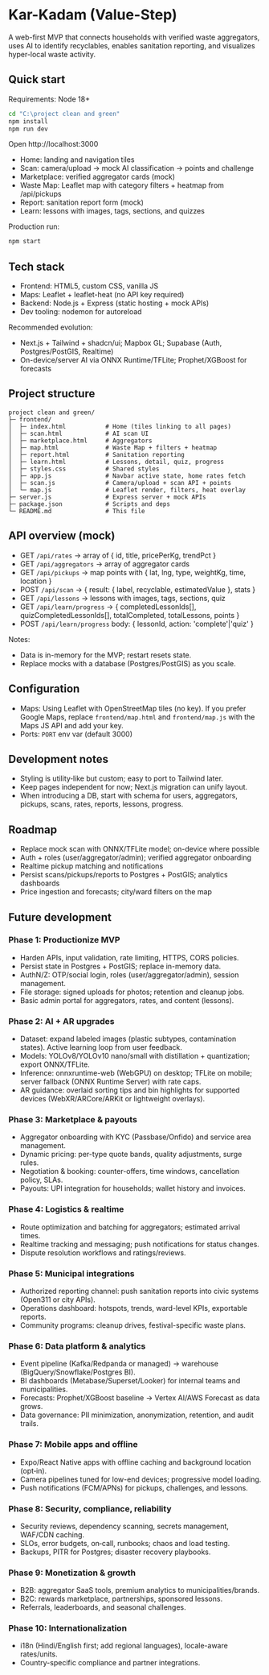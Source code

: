 # Kar-Kadam (Value-Step)

A web-first MVP that connects households with verified waste aggregators, uses AI to identify recyclables, enables sanitation reporting, and visualizes hyper-local waste activity.

## Quick start

Requirements: Node 18+

```bash
cd "C:\project clean and green"
npm install
npm run dev
```

Open http://localhost:3000

- Home: landing and navigation tiles
- Scan: camera/upload → mock AI classification → points and challenge
- Marketplace: verified aggregator cards (mock)
- Waste Map: Leaflet map with category filters + heatmap from /api/pickups
- Report: sanitation report form (mock)
- Learn: lessons with images, tags, sections, and quizzes

Production run:
```bash
npm start
```

## Tech stack

- Frontend: HTML5, custom CSS, vanilla JS
- Maps: Leaflet + leaflet-heat (no API key required)
- Backend: Node.js + Express (static hosting + mock APIs)
- Dev tooling: nodemon for autoreload

Recommended evolution:
- Next.js + Tailwind + shadcn/ui; Mapbox GL; Supabase (Auth, Postgres/PostGIS, Realtime)
- On-device/server AI via ONNX Runtime/TFLite; Prophet/XGBoost for forecasts

## Project structure

```
project clean and green/
├─ frontend/
│  ├─ index.html           # Home (tiles linking to all pages)
│  ├─ scan.html            # AI scan UI
│  ├─ marketplace.html     # Aggregators
│  ├─ map.html             # Waste Map + filters + heatmap
│  ├─ report.html          # Sanitation reporting
│  ├─ learn.html           # Lessons, detail, quiz, progress
│  ├─ styles.css           # Shared styles
│  ├─ app.js               # Navbar active state, home rates fetch
│  ├─ scan.js              # Camera/upload + scan API + points
│  └─ map.js               # Leaflet render, filters, heat overlay
├─ server.js               # Express server + mock APIs
├─ package.json            # Scripts and deps
└─ README.md               # This file
```

## API overview (mock)

- GET `/api/rates` → array of { id, title, pricePerKg, trendPct }
- GET `/api/aggregators` → array of aggregator cards
- GET `/api/pickups` → map points with { lat, lng, type, weightKg, time, location }
- POST `/api/scan` → { result: { label, recyclable, estimatedValue }, stats }
- GET `/api/lessons` → lessons with images, tags, sections, quiz
- GET `/api/learn/progress` → { completedLessonIds[], quizCompletedLessonIds[], totalCompleted, totalLessons, points }
- POST `/api/learn/progress` body: { lessonId, action: 'complete'|'quiz' }

Notes:
- Data is in-memory for the MVP; restart resets state.
- Replace mocks with a database (Postgres/PostGIS) as you scale.

## Configuration

- Maps: Using Leaflet with OpenStreetMap tiles (no key). If you prefer Google Maps, replace `frontend/map.html` and `frontend/map.js` with the Maps JS API and add your key.
- Ports: `PORT` env var (default 3000)

## Development notes

- Styling is utility‑like but custom; easy to port to Tailwind later.
- Keep pages independent for now; Next.js migration can unify layout.
- When introducing a DB, start with schema for users, aggregators, pickups, scans, rates, reports, lessons, progress.

## Roadmap

- Replace mock scan with ONNX/TFLite model; on-device where possible
- Auth + roles (user/aggregator/admin); verified aggregator onboarding
- Realtime pickup matching and notifications
- Persist scans/pickups/reports to Postgres + PostGIS; analytics dashboards
- Price ingestion and forecasts; city/ward filters on the map

## Future development

### Phase 1: Productionize MVP
- Harden APIs, input validation, rate limiting, HTTPS, CORS policies.
- Persist state in Postgres + PostGIS; replace in-memory data.
- AuthN/Z: OTP/social login, roles (user/aggregator/admin), session management.
- File storage: signed uploads for photos; retention and cleanup jobs.
- Basic admin portal for aggregators, rates, and content (lessons).

### Phase 2: AI + AR upgrades
- Dataset: expand labeled images (plastic subtypes, contamination states). Active learning loop from user feedback.
- Models: YOLOv8/YOLOv10 nano/small with distillation + quantization; export ONNX/TFLite.
- Inference: onnxruntime-web (WebGPU) on desktop; TFLite on mobile; server fallback (ONNX Runtime Server) with rate caps.
- AR guidance: overlaid sorting tips and bin highlights for supported devices (WebXR/ARCore/ARKit or lightweight overlays).

### Phase 3: Marketplace & payouts
- Aggregator onboarding with KYC (Passbase/Onfido) and service area management.
- Dynamic pricing: per-type quote bands, quality adjustments, surge rules.
- Negotiation & booking: counter-offers, time windows, cancellation policy, SLAs.
- Payouts: UPI integration for households; wallet history and invoices.

### Phase 4: Logistics & realtime
- Route optimization and batching for aggregators; estimated arrival times.
- Realtime tracking and messaging; push notifications for status changes.
- Dispute resolution workflows and ratings/reviews.

### Phase 5: Municipal integrations
- Authorized reporting channel: push sanitation reports into civic systems (Open311 or city APIs).
- Operations dashboard: hotspots, trends, ward-level KPIs, exportable reports.
- Community programs: cleanup drives, festival-specific waste plans.

### Phase 6: Data platform & analytics
- Event pipeline (Kafka/Redpanda or managed) → warehouse (BigQuery/Snowflake/Postgres BI).
- BI dashboards (Metabase/Superset/Looker) for internal teams and municipalities.
- Forecasts: Prophet/XGBoost baseline → Vertex AI/AWS Forecast as data grows.
- Data governance: PII minimization, anonymization, retention, and audit trails.

### Phase 7: Mobile apps and offline
- Expo/React Native apps with offline caching and background location (opt‑in).
- Camera pipelines tuned for low-end devices; progressive model loading.
- Push notifications (FCM/APNs) for pickups, challenges, and lessons.

### Phase 8: Security, compliance, reliability
- Security reviews, dependency scanning, secrets management, WAF/CDN caching.
- SLOs, error budgets, on‑call, runbooks; chaos and load testing.
- Backups, PITR for Postgres; disaster recovery playbooks.

### Phase 9: Monetization & growth
- B2B: aggregator SaaS tools, premium analytics to municipalities/brands.
- B2C: rewards marketplace, partnerships, sponsored lessons.
- Referrals, leaderboards, and seasonal challenges.

### Phase 10: Internationalization
- i18n (Hindi/English first; add regional languages), locale-aware rates/units.
- Country-specific compliance and partner integrations.


